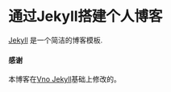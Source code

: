 # 通过Jekyll搭建个人博客
[Jekyll](http://swzhang.github.io) 是一个简洁的博客模板.





#### 感谢   

本博客在[Vno Jekyll](https://github.com/onevcat/vno-jekyll)基础上修改的。  
